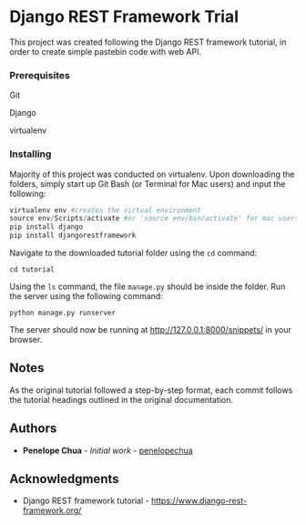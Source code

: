 # Django REST Framework Trial

This project was created following the Django REST framework tutorial, in order to create simple pastebin code with web API.

### Prerequisites
Git

Django

virtualenv


### Installing

Majority of this project was conducted on virtualenv. Upon downloading the folders, simply start up Git Bash (or Terminal for Mac users) and input the following:
```python
virtualenv env #creates the virtual environment
source env/Scripts/activate #or 'source env/bin/activate' for mac users
pip install django
pip install djangorestframework
```
Navigate to the downloaded tutorial folder using the `cd` command:
```
cd tutorial
```
Using the `ls` command, the file `manage.py` should be inside the folder. Run the server using the following command:
```
python manage.py runserver
```
The server should now be running at http://127.0.0.1:8000/snippets/ in your browser.

## Notes
As the original tutorial followed a step-by-step format, each commit follows the tutorial headings outlined in the original documentation.

## Authors

* **Penelope Chua** - *Initial work* - [penelopechua](https://github.com/penelopechua)


## Acknowledgments

* Django REST framework tutorial - https://www.django-rest-framework.org/
